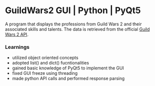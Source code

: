# GuildWars2 GUI | Python | PyQt5

A program that displays the professions from Guild Wars 2 and their associated skills and talents. The data is retrieved from the official <a href="api.guildwars2.com/v2">Guild Wars 2 API</a>.

### Learnings
- utilized object oriented concepts
- adopted list() and dict() fucntionalities
- gained basic knowledge of PyQt5 to implement the GUI
- fixed GUI freeze using threading
- made python API calls and performed response parsing